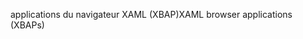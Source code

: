 <span data-ttu-id="e0716-101">applications du navigateur XAML (XBAP)</span><span class="sxs-lookup"><span data-stu-id="e0716-101">XAML browser applications (XBAPs)</span></span>